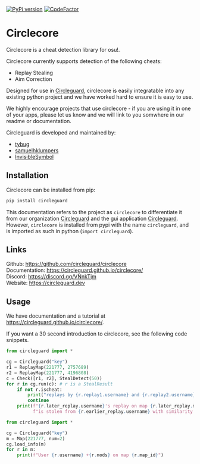 [![PyPi version](https://badge.fury.io/py/circleguard.svg)](https://pypi.org/project/circleguard/)
[![CodeFactor](https://www.codefactor.io/repository/github/circleguard/circlecore/badge)](https://www.codefactor.io/repository/github/circleguard/circlecore)
# Circlecore

Circlecore is a cheat detection library for osu!.

Circlecore currently supports detection of the following cheats:

* Replay Stealing
* Aim Correction

Designed for use in [Circleguard](https://github.com/circleguard/circleguard), circlecore is easily integratable into any existing python project and we have worked hard to ensure it is easy to use.

We highly encourage projects that use circlecore - if you are using it in one of your apps, please let us know and we will link to you somwhere in our readme or documentation.

Circleguard is developed and maintained by:

* [tybug](https://github.com/tybug)
* [samuelhklumpers](https://github.com/samuelhklumpers)
* [InvisibleSymbol](https://github.com/InvisibleSymbol)

## Installation

Circlecore can be installed from pip:

```bash
pip install circleguard
```

This documentation refers to the project as `circlecore` to differentiate it from our organization [Circleguard](https://github.com/circleguard) and the gui application [Circleguard](https://github.com/circleguard/circlegaurd). However, `circlecore` is installed from pypi with the name `circleguard`, and is imported as such in python (`import circleguard`).

## Links

Github: <https://github.com/circleguard/circlecore> <br/>
Documentation: <https://circleguard.github.io/circlecore/> <br/>
Discord: <https://discord.gg/VNnkTjm> <br/>
Website: <https://circleguard.dev> <br/>


## Usage

We have documentation and a tutorial at <https://circleguard.github.io/circlecore/>.

If you want a 30 second introduction to circlecore, see the following code snippets.

```python
from circleguard import *

cg = Circleguard("key")
r1 = ReplayMap(221777, 2757689)
r2 = ReplayMap(221777, 4196808)
c = Check([r1, r2], StealDetect(50))
for r in cg.run(c): # r is a StealResult
    if not r.ischeat:
        print("replays by {r.replay1.username} and {r.replay2.username} are not stolen")
        continue
    print(f"{r.later_replay.username}'s replay on map {r.later_replay.map_id} +{r.later_replay.mods}"
          f"is stolen from {r.earlier_replay.username} with similarity {r.similarity}")
```

```python
from circleguard import *

cg = Circleguard("key")
m = Map(221777, num=2)
cg.load_info(m)
for r in m:
    print(f"User {r.username} +{r.mods} on map {r.map_id}")
```
